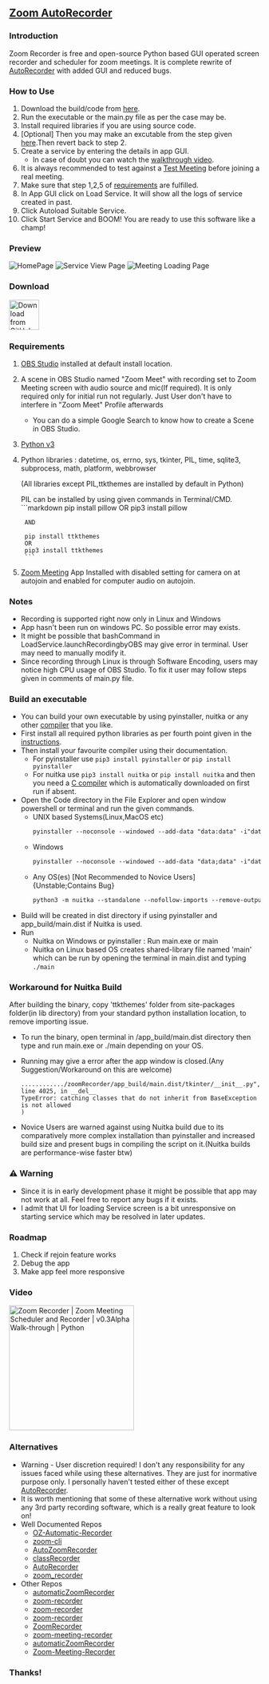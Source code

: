 ## [Zoom AutoRecorder](https://microsoftlabs.github.io/Zoom-AutoRecorder/)

### Introduction
Zoom Recorder is free and open-source Python based GUI operated screen recorder and scheduler for zoom meetings.
It is complete rewrite of [AutoRecorder](https://github.com/Microsoftlabs/AutoRecorder) with added GUI and reduced bugs.

### How to Use
1. Download the build/code from [here](https://github.com/Microsoftlabs/Zoom-AutoRecorder/releases).
2. Run the executable or the main.py file as per the case may be.
3. Install required libraries if you are using source code.
4. [Optional] Then you may make an excutable from the step given [here](https://github.com/Microsoftlabs/Zoom-AutoRecorder/edit/main/README.md#build-an-executable).Then revert back to step 2.
5. Create a service by entering the details in app GUI.
     - In case of doubt you can watch the [walkthrough video](https://github.com/Microsoftlabs/Zoom-AutoRecorder/edit/main/README.md#video). 
6. It is always recommended to test against a [Test Meeting](https://zoom.us/test) before joining a real meeting.
7. Make sure that step 1,2,5 of [requirements](https://github.com/Microsoftlabs/Zoom-AutoRecorder/edit/main/README.md#requirements) are fulfilled.
8. In App GUI click on Load Service. It will show all the logs of service created in past.
9. Click Autoload Suitable Service.
10. Click Start Service and BOOM! You are ready to use this software like a champ!


### Preview
![HomePage](https://raw.githubusercontent.com/Microsoftlabs/Zoom-AutoRecorder/main/docs/1.png)
![Service View Page](https://raw.githubusercontent.com/Microsoftlabs/Zoom-AutoRecorder/main/docs/2.png)
![Meeting Loading Page](https://raw.githubusercontent.com/Microsoftlabs/Zoom-AutoRecorder/main/docs/3.png)

### Download
[<img src="https://img.shields.io/badge/GitHub-181717?logo=github&logoColor=white"
     alt="Download from GitHub"
     height="60">](https://github.com/Microsoftlabs/Zoom-AutoRecorder/releases)


### Requirements
1. [OBS Studio](https://obsproject.com/) installed at default install location.

2. A scene in OBS Studio named "Zoom Meet" with recording set to Zoom Meeting screen with audio source and mic(If required). It is only required only for initial run not regularly. Just User don't have to interfere in "Zoom Meet" Profile afterwards
     - You can do a simple Google Search to know how to create a Scene in OBS Studio.
   
3. [Python v3](https://www.python.org/)

4. Python libraries : datetime, os, errno, sys, tkinter, PIL, time, sqlite3, subprocess, math, platform, webbrowser
  
   (All libraries except PIL,ttkthemes are installed by default in Python)
  
   PIL can be installed by using given commands in Terminal/CMD.
        ```markdown
        pip install pillow
        OR
        pip3 install pillow

        AND

        pip install ttkthemes
        OR
        pip3 install ttkthemes
        ```
  
5. [Zoom Meeting](https://zoom.us/) App Installed with disabled setting for camera on at autojoin and enabled for computer audio on autojoin.

### Notes
- Recording is supported right now only in Linux and Windows
- App hasn't been run on windows PC. So possible error may exists.
- It might be possible that bashCommand in LoadService.launchRecordingbyOBS may give error in terminal. User may need to manually modify it.
- Since recording through Linux is through Software Encoding, users may notice high CPU usage of OBS Studio. To fix it user may follow steps given in comments of main.py file.

### Build an executable
- You can build your own executable by using pyinstaller, nuitka or any other [compiler](https://pyoxidizer.readthedocs.io/en/stable/pyoxidizer_comparisons.html) that you like.
- First install all required python libraries as per fourth point given in the [instructions](https://github.com/Microsoftlabs/Zoom-AutoRecorder/edit/main/README.md#requirements).
- Then install your favourite compiler using their documentation.
     - For pyinstaller use ```pip3 install pyinstaller``` or ```pip install pyinstaller```
     - For nuitka use ```pip3 install nuitka``` or ```pip install nuitka``` and then you need a [C compiler](https://nuitka.net/doc/user-manual.html#requirements) which is automatically downloaded on first run if absent.
- Open the Code directory in the File Explorer and open window powershell or terminal and run the given commands.
     - UNIX based Systems(Linux,MacOS etc)
          ```markdown
          pyinstaller --noconsole --windowed --add-data "data:data" -i"data/icon.ico" --collect-submodules PIL main.py
          ```
     - Windows
          ```markdown
          pyinstaller --noconsole --windowed --add-data "data;data" -i"data/icon.ico" --collect-submodules PIL main.py
          ```
     - Any OS(es) [Not Recommended to Novice Users] 
     {Unstable;Contains Bug}
          ```markdown
          python3 -m nuitka --standalone --nofollow-imports --remove-output --no-pyi-file --include-package=PIL --include-module=ttkthemes --output-dir=app_build --enable-plugin=tk-inter --onefile --include-data-dir=data=data --windows-icon-from-ico=data/icon.ico main.py
          ```
- Build will be created in dist directory if using pyinstaller and app_build/main.dist if Nuitka is used.
- Run
     - Nuitka on Windows or pyinstaller : Run main.exe or main
     - Nuitka on Linux based OS creates shared-library file named 'main' which can be run by opening the terminal in main.dist and typing ```./main```

### Workaround for Nuitka Build
After building the binary, copy 'ttkthemes' folder from site-packages folder(in lib directory) from your standard python installation location, to remove importing issue.
- To run the binary, open terminal in <Project-location>/app_build/main.dist directory then type and run main.exe or ./main depending on your OS.

- Running may give a error after the app window is closed.(Any Suggestion/Workaround on this are welcome)
     ```
     ............/zoomRecorder/app_build/main.dist/tkinter/__init__.py", line 4025, in __del__
     TypeError: catching classes that do not inherit from BaseException is not allowed
     )
     ```
- Novice Users are warned against using Nuitka build due to its comparatively more complex installation than pyinstaller and increased build size and present bugs in compiling the script on it.(Nuitka builds are performance-wise faster btw)

### ⚠ Warning
- Since it is in early development phase it might be possible that app may not work at all. Feel free to report any bugs if it exists.
- I admit that UI for loading Service screen is a bit unresponsive on starting service which may be resolved in later updates.

### Roadmap
1. Check if rejoin feature works
2. Debug the app
3. Make app feel more responsive

### Video
[<img src="https://i.ytimg.com/vi/Tu31bdrZyW0/hqdefault.jpg"
     alt="Zoom Recorder | Zoom Meeting Scheduler and Recorder | v0.3Alpha Walk-through | Python"
     height="250">](https://www.youtube.com/watch?v=Tu31bdrZyW0)
     
### Alternatives
- Warning - User discretion required! I don't any responsibility for any issues faced while using these alternatives.
  They are just for inormative purpose only. I personally haven't tested either of these except [AutoRecorder](https://github.com/SMazeikis/AutoRecorder).
- It is worth mentioning that some of these alternative work without using any 3rd party recording software, which is a really great feature to look on!
- Well Documented Repos
     - [OZ-Automatic-Recorder](https://github.com/tsamouridis/OZ-Automatic-Recorder)
     - [zoom-cli](https://github.com/tmonfre/zoom-cli)
     - [AutoZoomRecorder](https://github.com/Edward11235/AutoZoomRecorder)
     - [classRecorder](https://github.com/empobla/classRecorder)
     - [AutoRecorder](https://github.com/SMazeikis/AutoRecorder)
     - [zoom_recorder](https://github.com/nys99/zoom_recorder)
- Other Repos
     - [automaticZoomRecorder](https://github.com/NKPmedia/automaticZoomRecorder)
     - [zoom-recorder](https://github.com/rabimba/zoom-recorder)
     - [zoom-recorder](https://github.com/aykborstelmann/zoom-recorder)
     - [zoom-recorder](https://github.com/v1nc/zoom-recorder)
     - [ZoomRecorder](https://github.com/pantherman594/ZoomRecorder)
     - [zoom-meeting-recorder](https://github.com/cty012/zoom-meeting-recorder)
     - [automaticZoomRecorder](https://github.com/royjan/automaticZoomRecorder)
     - [Zoom-Meeting-Recorder](https://github.com/MJovanovic40/Zoom-Meeting-Recorder)
### Thanks!
